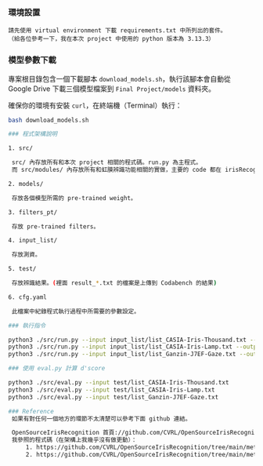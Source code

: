 ### 環境設置

    請先使用 virtual environment 下載 requirements.txt 中所列出的套件。
    （給各位參考一下，我在本次 project 中使用的 python 版本為 3.13.3）

### 模型參數下載

   專案根目錄包含一個下載腳本 `download_models.sh`，執行該腳本會自動從 Google Drive 下載三個模型檔案到 `Final Project/models` 資料夾。

   確保你的環境有安裝 `curl`，在終端機（Terminal）執行：

   ```bash
   bash download_models.sh

### 程式架構說明

1. src/

    src/ 內存放所有和本次 project 相關的程式碼。run.py 為主程式。
    而 src/modules/ 內存放所有和虹膜辨識功能相關的實做，主要的 code 都在 irisRecognition 這個 class 裡面（可以和 run.py 交替著看）

2. models/

    存放各個模型所需的 pre-trained weight。

3. filters_pt/

    存放 pre-trained filters。

4. input_list/

    存放測資。

5. test/

    存放辨識結果。(裡面 result_*.txt 的檔案是上傳到 Codabench 的結果)

6. cfg.yaml

    此檔案中紀錄程式執行過程中所需要的參數設定。

### 執行指令

python3 ./src/run.py --input input_list/list_CASIA-Iris-Thousand.txt --output test/list_CASIA-Iris-Thousand.txt
python3 ./src/run.py --input input_list/list_CASIA-Iris-Lamp.txt --output test/list_CASIA-Iris-Lamp.txt
python3 ./src/run.py --input input_list/list_Ganzin-J7EF-Gaze.txt --output test/list_Ganzin-J7EF-Gaze.txt

### 使用 eval.py 計算 d'score

python3 ./src/eval.py --input test/list_CASIA-Iris-Thousand.txt
python3 ./src/eval.py --input test/list_CASIA-Iris-Lamp.txt
python3 ./src/eval.py --input test/list_Ganzin-J7EF-Gaze.txt

### Reference
    如果有對任何一個地方的環節不太清楚可以參考下面 github 連結。

    OpenSourceIrisRecognition 首頁://github.com/CVRL/OpenSourceIrisRecognition
    我參照的程式碼（在架構上我幾乎沒有做更動）：
        1. https://github.com/CVRL/OpenSourceIrisRecognition/tree/main/methods/TripletNN/Python
        2. https://github.com/CVRL/OpenSourceIrisRecognition/tree/main/methods/HDBIF/Python
